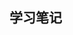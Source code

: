 <!--
 * @Author: 27
 * @LastEditors: 27
 * @Date: 2020-04-11 18:26:32
 * @LastEditTime: 2020-04-11 19:37:33
 * @FilePath: /Database-s-Learn-Note/content/ORM相关/orm.md
 * @description: type some description
 -->
## 学习笔记
